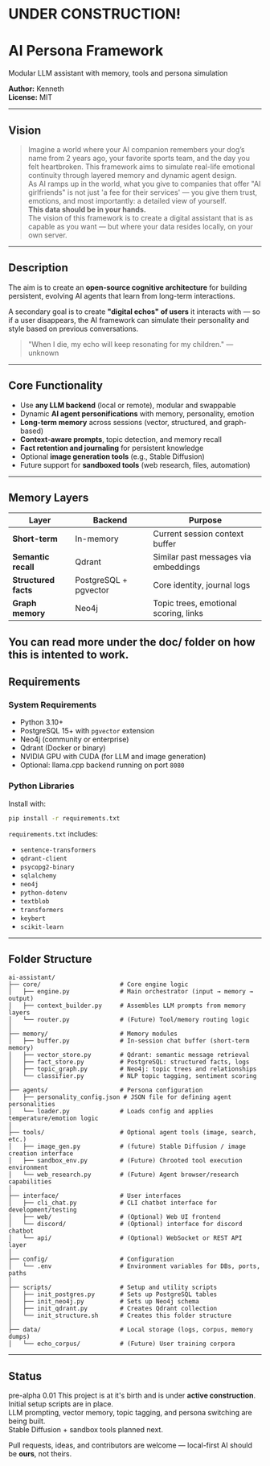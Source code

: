 # UNDER CONSTRUCTION!

# AI Persona Framework
Modular LLM assistant with memory, tools and persona simulation

**Author:** Kenneth  
**License:** MIT

---

## Vision

> Imagine a world where your AI companion remembers your dog’s name from 2 years ago, your favorite sports team, and the day you felt heartbroken. This framework aims to simulate real-life emotional continuity through layered memory and dynamic agent design.  
> As AI ramps up in the world, what you give to companies that offer "AI girlfriends" is not just 'a fee for their services' — you give them trust, emotions, and most importantly: a detailed view of yourself.  
> **This data should be in your hands.**  
> The vision of this framework is to create a digital assistant that is as capable as you want — but where your data resides locally, on your own server.

---

## Description

The aim is to create an **open-source cognitive architecture** for building persistent, evolving AI agents that learn from long-term interactions.

A secondary goal is to create **"digital echos" of users** it interacts with — so if a user disappears, the AI framework can simulate their personality and style based on previous conversations.

> "When I die, my echo will keep resonating for my children." — unknown

---

## Core Functionality

- Use **any LLM backend** (local or remote), modular and swappable
- Dynamic **AI agent personifications** with memory, personality, emotion
- **Long-term memory** across sessions (vector, structured, and graph-based)
- **Context-aware prompts**, topic detection, and memory recall
- **Fact retention and journaling** for persistent knowledge
- Optional **image generation tools** (e.g., Stable Diffusion)
- Future support for **sandboxed tools** (web research, files, automation)

---

## Memory Layers

| Layer               | Backend                | Purpose                                |
|---------------------|------------------------|----------------------------------------|
| **Short-term**      | In-memory              | Current session context buffer         |
| **Semantic recall** | Qdrant                 | Similar past messages via embeddings   |
| **Structured facts**| PostgreSQL + pgvector  | Core identity, journal logs            |
| **Graph memory**    | Neo4j                  | Topic trees, emotional scoring, links  |

You can read more under the doc/ folder on how this is intented to work.
---

## Requirements

### System Requirements

- Python 3.10+
- PostgreSQL 15+ with `pgvector` extension
- Neo4j (community or enterprise)
- Qdrant (Docker or binary)
- NVIDIA GPU with CUDA (for LLM and image generation)
- Optional: llama.cpp backend running on port `8080`

### Python Libraries

Install with:

```bash
pip install -r requirements.txt
```

`requirements.txt` includes:

- `sentence-transformers`
- `qdrant-client`
- `psycopg2-binary`
- `sqlalchemy`
- `neo4j`
- `python-dotenv`
- `textblob`
- `transformers`
- `keybert`
- `scikit-learn`

---

## Folder Structure

```
ai-assistant/
├── core/                      # Core engine logic
│   ├── engine.py              # Main orchestrator (input → memory → output)
│   ├── context_builder.py     # Assembles LLM prompts from memory layers
│   └── router.py              # (Future) Tool/memory routing logic
│
├── memory/                    # Memory modules
│   ├── buffer.py              # In-session chat buffer (short-term memory)
│   ├── vector_store.py        # Qdrant: semantic message retrieval
│   ├── fact_store.py          # PostgreSQL: structured facts, logs
│   ├── topic_graph.py         # Neo4j: topic trees and relationships
│   └── classifier.py          # NLP topic tagging, sentiment scoring
│
├── agents/                    # Persona configuration
│   ├── personality_config.json # JSON file for defining agent personalities
│   └── loader.py              # Loads config and applies temperature/emotion logic
│
├── tools/                     # Optional agent tools (image, search, etc.)
│   ├── image_gen.py           # (future) Stable Diffusion / image creation interface
│   ├── sandbox_env.py         # (Future) Chrooted tool execution environment
│   └── web_research.py        # (Future) Agent browser/research capabilities
│
├── interface/                 # User interfaces
│   ├── cli_chat.py            # CLI chatbot interface for development/testing
│   ├── web/                   # (Optional) Web UI frontend
│   └── discord/               # (Optional) interface for discord chatbot
│   └── api/                   # (Optional) WebSocket or REST API layer
│
├── config/                    # Configuration
│   └── .env                   # Environment variables for DBs, ports, paths
│
├── scripts/                   # Setup and utility scripts
│   ├── init_postgres.py       # Sets up PostgreSQL tables
│   ├── init_neo4j.py          # Sets up Neo4j schema
│   ├── init_qdrant.py         # Creates Qdrant collection
│   └── init_structure.sh      # Creates this folder structure
│
├── data/                      # Local storage (logs, corpus, memory dumps)
│   └── echo_corpus/           # (Future) User training corpora
```

---

## Status
pre-alpha 0.01
This project is at it's birth and is under **active construction**.  
Initial setup scripts are in place.  
LLM prompting, vector memory, topic tagging, and persona switching are being built.  
Stable Diffusion + sandbox tools planned next.

Pull requests, ideas, and contributors are welcome — local-first AI should be **ours**, not theirs.
